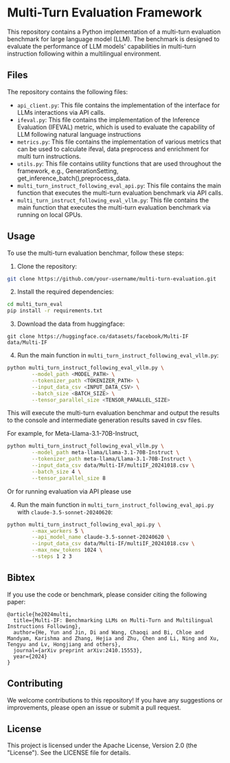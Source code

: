 # Multi-Turn Evaluation Framework

This repository contains a Python implementation of a multi-turn evaluation benchmark for large language model (LLM). The benchmark is designed to evaluate the performance of LLM models' capabilities in multi-turn instruction following within a multilingual environment.



## Files

The repository contains the following files:

* `api_client.py`: This file contains the implementation of the interface for LLMs interactions via API calls.
* `ifeval.py`: This file contains the implementation of the Inference Evaluation (IFEVAL) metric, which is used to evaluate the capability of LLM following natural language instructions
* `metrics.py`: This file contains the implementation of various metrics that can be used to calculate ifeval, data preprocess and enrichment for multi turn instructions.
* `utils.py`: This file contains utility functions that are used throughout the framework, e.g., GenerationSetting, get_inference_batch(),preprocess_data.
* `multi_turn_instruct_following_eval_api.py`: This file contains the main function that executes the multi-turn evaluation benchmark via API calls.
* `multi_turn_instruct_following_eval_vllm.py`: This file contains the main function that executes the multi-turn evaluation benchmark via running on local GPUs.


## Usage

To use the multi-turn evaluation benchmar, follow these steps:

1. Clone the repository:
```bash
git clone https://github.com/your-username/multi-turn-evaluation.git
```
2. Install the required dependencies:
```bash
cd multi_turn_eval
pip install -r requirements.txt
```

3. Download the data from huggingface:
```
git clone https://huggingface.co/datasets/facebook/Multi-IF data/Multi-IF
```

4. Run the main function in `multi_turn_instruct_following_eval_vllm.py`:
```bash
python multi_turn_instruct_following_eval_vllm.py \
        --model_path <MODEL_PATH> \
        --tokenizer_path <TOKENIZER_PATH> \
        --input_data_csv <INPUT_DATA_CSV> \
        --batch_size <BATCH_SIZE> \
        --tensor_parallel_size <TENSOR_PARALLEL_SIZE>
```
This will execute the multi-turn evaluation benchmar and output the results to the console and intermediate generation results saved in csv files.

For example, for Meta-Llama-3.1-70B-Instruct,
```bash
python multi_turn_instruct_following_eval_vllm.py \
        --model_path meta-llama/Llama-3.1-70B-Instruct \
        --tokenizer_path meta-llama/Llama-3.1-70B-Instruct \
        --input_data_csv data/Multi-IF/multiIF_20241018.csv \
        --batch_size 4 \
        --tensor_parallel_size 8
```

Or for running evaluation via API please use

4. Run the main function in `multi_turn_instruct_following_eval_api.py` with `claude-3.5-sonnet-20240620`:
```bash
python multi_turn_instruct_following_eval_api.py \
        --max_workers 5 \
        --api_model_name claude-3.5-sonnet-20240620 \
        --input_data_csv data/Multi-IF/multiIF_20241018.csv \
        --max_new_tokens 1024 \
        --steps 1 2 3
```

## Bibtex
If you use the code or benchmark, please consider citing the following paper:
```
@article{he2024multi,
  title={Multi-IF: Benchmarking LLMs on Multi-Turn and Multilingual Instructions Following},
  author={He, Yun and Jin, Di and Wang, Chaoqi and Bi, Chloe and Mandyam, Karishma and Zhang, Hejia and Zhu, Chen and Li, Ning and Xu, Tengyu and Lv, Hongjiang and others},
  journal={arXiv preprint arXiv:2410.15553},
  year={2024}
}
```

## Contributing

We welcome contributions to this repository! If you have any suggestions or improvements, please open an issue or submit a pull request.

## License

This project is licensed under the Apache License, Version 2.0 (the "License"). See the LICENSE file for details.
